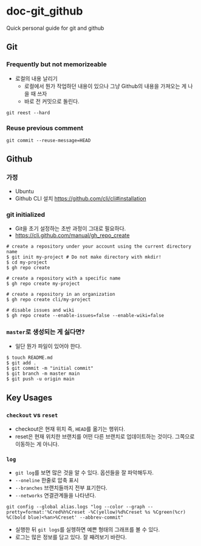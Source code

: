 # doc-git_github
Quick personal guide for git and github 

## Git 

### Frequently but not memorizeable 

+ 로컬의 내용 날리기 
  + 로컬에서 뭔가 작업하던 내용이 있으나 그냥 Github의 내용을 가져오는 게 나을 때 쓰자 
  + 바로 전 커밋으로 돌린다. 

```shell
git reest --hard 
```

### Reuse previous comment 

```shell
git commit --reuse-message=HEAD
```


## Github 

### 가정 

+ Ubuntu 
+ Github CLI 설치 https://github.com/cli/cli#installation

### git initialized 

+ Git을 초기 설정하는 초반 과정이 그대로 필요하다. 
+ https://cli.github.com/manual/gh_repo_create

```shell
# create a repository under your account using the current directory name
$ git init my-project # Do not make directory with mkdir!
$ cd my-project
$ gh repo create

# create a repository with a specific name
$ gh repo create my-project

# create a repository in an organization
$ gh repo create cli/my-project

# disable issues and wiki
$ gh repo create --enable-issues=false --enable-wiki=false
```

### `master`로 생성되는 게 싫다면?

+ 일단 뭔가 파일이 있어야 한다. 

```shell
$ touch README.md
$ git add . 
$ git commit -m "initial commit"
$ git branch -m master main 
$ git push -u origin main 
```

## Key Usages 

### `checkout` vs `reset`

- checkout은 현재 위치 즉, `HEAD`를 옮기는 행위다. 
- reset은 현재 위치한 브랜치를 어떤 다른 브랜치로 업데이트하는 것이다. 그쪽으로 이동하는 게 아니다. 

### `log`

- `git log`를 보면 많은 것을 알 수 있다. 옵션들을 잘 파악해두자. 
- `--oneline` 한줄로 압축 표시 
- `--branches` 브랜치들까지 전부 표기한다. 
- `--networks` 연결관계들을 나타낸다. 

```shell
git config --global alias.logs "log --color --graph --pretty=format:'%Cred%h%Creset -%C(yellow)%d%Creset %s %Cgreen(%cr) %C(bold blue)<%an>%Creset' --abbrev-commit"
```

- 실행한 뒤 `git logs`를 실헹하면 예쁜 형태의 그래프를 볼 수 있다. 
- 로그는 많은 정보를 담고 있다. 잘 째려보기 바란다. 




